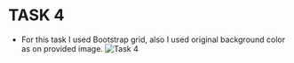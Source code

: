 # TASK 4 #

- For this task I used Bootstrap grid, also I used original background color as on provided image.
![Task 4](http://i.piccy.info/i9/523136f3ecc47bc3d5f9577e8010e561/1479916595/17185/1087531/week2_rwd_4.png)
